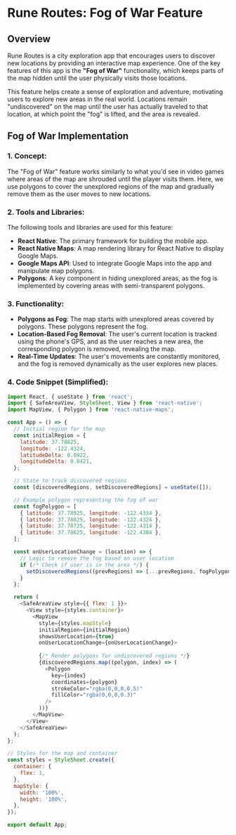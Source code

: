 # Rune Routes: Fog of War Feature

## Overview
Rune Routes is a city exploration app that encourages users to discover new locations by providing an interactive map experience. One of the key features of this app is the **"Fog of War"** functionality, which keeps parts of the map hidden until the user physically visits those locations.

This feature helps create a sense of exploration and adventure, motivating users to explore new areas in the real world. Locations remain "undiscovered" on the map until the user has actually traveled to that location, at which point the "fog" is lifted, and the area is revealed.

## Fog of War Implementation

### 1. **Concept**:
The "Fog of War" feature works similarly to what you'd see in video games where areas of the map are shrouded until the player visits them. Here, we use polygons to cover the unexplored regions of the map and gradually remove them as the user moves to new locations.

### 2. **Tools and Libraries**:
The following tools and libraries are used for this feature:
- **React Native**: The primary framework for building the mobile app.
- **React Native Maps**: A map rendering library for React Native to display Google Maps.
- **Google Maps API**: Used to integrate Google Maps into the app and manipulate map polygons.
- **Polygons**: A key component in hiding unexplored areas, as the fog is implemented by covering areas with semi-transparent polygons.

### 3. **Functionality**:
- **Polygons as Fog**: The map starts with unexplored areas covered by polygons. These polygons represent the fog.
- **Location-Based Fog Removal**: The user's current location is tracked using the phone's GPS, and as the user reaches a new area, the corresponding polygon is removed, revealing the map.
- **Real-Time Updates**: The user's movements are constantly monitored, and the fog is removed dynamically as the user explores new places.

### 4. **Code Snippet (Simplified)**:

```javascript
import React, { useState } from 'react';
import { SafeAreaView, StyleSheet, View } from 'react-native';
import MapView, { Polygon } from 'react-native-maps';

const App = () => {
  // Initial region for the map
  const initialRegion = {
    latitude: 37.78825,
    longitude: -122.4324,
    latitudeDelta: 0.0922,
    longitudeDelta: 0.0421,
  };

  // State to track discovered regions
  const [discoveredRegions, setDiscoveredRegions] = useState([]);

  // Example polygon representing the fog of war
  const fogPolygon = [
    { latitude: 37.78925, longitude: -122.4334 },
    { latitude: 37.78825, longitude: -122.4324 },
    { latitude: 37.78725, longitude: -122.4314 },
    { latitude: 37.78625, longitude: -122.4304 },
  ];

  const onUserLocationChange = (location) => {
    // Logic to remove the fog based on user location
    if (/* Check if user is in the area */) {
      setDiscoveredRegions((prevRegions) => [...prevRegions, fogPolygon]);
    }
  };

  return (
    <SafeAreaView style={{ flex: 1 }}>
      <View style={styles.container}>
        <MapView
          style={styles.mapStyle}
          initialRegion={initialRegion}
          showsUserLocation={true}
          onUserLocationChange={onUserLocationChange}>
          
          {/* Render polygons for undiscovered regions */}
          {discoveredRegions.map((polygon, index) => (
            <Polygon
              key={index}
              coordinates={polygon}
              strokeColor="rgba(0,0,0,0.5)"
              fillColor="rgba(0,0,0,0.3)"
            />
          ))}
        </MapView>
      </View>
    </SafeAreaView>
  );
};

// Styles for the map and container
const styles = StyleSheet.create({
  container: {
    flex: 1,
  },
  mapStyle: {
    width: '100%',
    height: '100%',
  },
});

export default App;
